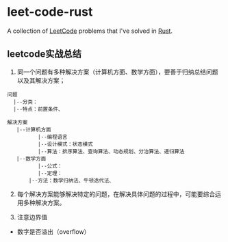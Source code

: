 # leet-code-rust
A collection of [LeetCode](https://leetcode-cn.com/) problems that I've solved in [Rust](Rust).

## leetcode实战总结 
1. 同一个问题有多种解决方案（计算机方面、数学方面），要善于归纳总结问题以及其解决方案；

```
问题  
  |--分类：
  |--特点：前置条件、
  
解决方案  
   |--计算机方面  
          |--编程语言  
          |--设计模式：状态模式  
          |--算法：排序算法、查询算法、动态规划、分治算法、递归算法  		  
   |--数学方面 
          |--公式： 
          |--定理： 
	   |--方法：数学归纳法、牛顿迭代法、
```
2. 每个解决方案能够解决特定的问题，在解决具体问题的过程中，可能要综合运用多种解决方案。

3. 注意边界值
- 数字是否溢出（overflow）